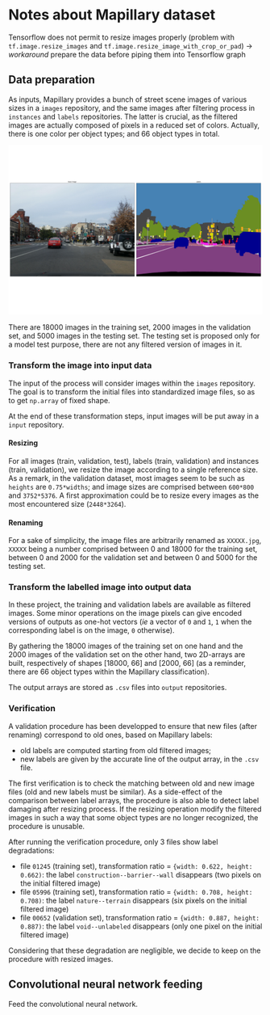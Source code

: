 # Notes about Mapillary dataset

Tensorflow does not permit to resize images properly (problem with
`tf.image.resize_images` and `tf.image.resize_image_with_crop_or_pad`) ->
*workaround* prepare the data before piping them into Tensorflow graph

## Data preparation

As inputs, Mapillary provides a bunch of street scene images of various sizes
in a `images` repository, and the same images after filtering process in
`instances` and `labels` repositories. The latter is crucial, as the filtered
images are actually composed of pixels in a reduced set of colors. Actually,
there is one color per object types; and 66 object types in total.

![Example of image, with its filtered version](./images/MVD_M2kh294N9c72sICO990Uew.png)

There are 18000 images in the training set, 2000 images in the validation set,
and 5000 images in the testing set. The testing set is proposed only for a
model test purpose, there are not any filtered version of images in it.

### Transform the image into input data

The input of the process will consider images within the `images`
repository. The goal is to transform the initial files into standardized image
files, so as to get `np.array` of fixed shape.

At the end of these transformation steps, input images will be put away in a
`input` repository.

#### Resizing

For all images (train, validation, test), labels (train, validation) and
instances (train, validation), we resize the image according to a single
reference size. As a remark, in the validation dataset, most images seem to be
such as `heights` are `0.75*widths`; and image sizes are comprised between
`600*800` and `3752*5376`. A first approximation could be to resize every
images as the most encountered size (`2448*3264`).

#### Renaming

For a sake of simplicity, the image files are arbitrarily renamed as
`XXXXX.jpg`, `XXXXX` being a number comprised between 0 and 18000 for the
training set, between 0 and 2000 for the validation set and between 0 and 5000
for the testing set.

### Transform the labelled image into output data

In these project, the training and validation labels are available as filtered
images. Some minor operations on the image pixels can give encoded versions of
outputs as one-hot vectors (*ie* a vector of `0` and `1`, `1` when the
corresponding label is on the image, `0` otherwise).

By gathering the 18000 images of the training set on one hand and the 2000
images of the validation set on the other hand, two 2D-arrays are built,
respectively of shapes [18000, 66] and [2000, 66] (as a reminder, there are 66
object types within the Mapillary classification).

The output arrays are stored as `.csv` files into `output` repositories.

### Verification

A validation procedure has been developped to ensure that new files (after
renaming) correspond to old ones, based on Mapillary labels:

+ old labels are computed starting from old filtered images;
+ new labels are given by the accurate line of the output array, in the `.csv`
  file.
  
The first verification is to check the matching between old and new image files
(old and new labels must be similar). As a side-effect of the comparison
between label arrays, the procedure is also able to detect label damaging after
resizing process. If the resizing operation modify the filtered images in such a
way that some object types are no longer recognized, the procedure is unusable.

After running the verification procedure, only 3 files show label degradations:

+ file `01245` (training set), transformation ratio = `{width: 0.622, height: 0.662)`: the label `construction--barrier--wall` disappears (two pixels on the initial filtered image)
+ file `05996` (training set), transformation ratio = `{width: 0.708, height: 0.708)`: the label `nature--terrain` disappears (six pixels on the initial filtered image)
+ file `00652` (validation set), transformation ratio = `{width: 0.887, height: 0.887)`: the label `void--unlabeled` disappears (only one pixel on the initial filtered image)

Considering that these degradation are negligible, we decide to keep on the
procedure with resized images.

## Convolutional neural network feeding

Feed the convolutional neural network.
